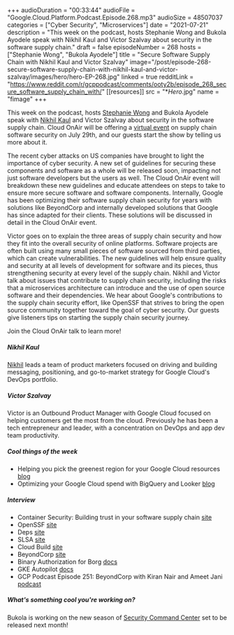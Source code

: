 +++
audioDuration = "00:33:44"
audioFile = "Google.Cloud.Platform.Podcast.Episode.268.mp3"
audioSize = 48507037
categories = ["Cyber Security", "Microservices"]
date = "2021-07-21"
description = "This week on the podcast, hosts Stephanie Wong and Bukola Ayodele speak with Nikhil Kaul and Victor Szalvay about security in the software supply chain."
draft = false
episodeNumber = 268
hosts = ["Stephanie Wong", "Bukola Ayodele"]
title = "Secure Software Supply Chain with Nikhil Kaul and Victor Szalvay"
image="/post/episode-268-secure-software-supply-chain-with-nikhil-kaul-and-victor-szalvay/images/hero/hero-EP-268.jpg"
linked = true
redditLink = "https://www.reddit.com/r/gcppodcast/comments/ooty2b/episode_268_secure_software_supply_chain_with/"
[[resources]]
  src = "**Hero*.jpg"
  name = "fimage"
+++

This week on the podcast, hosts [Stephanie Wong](https://twitter.com/stephr_wong) and Bukola Ayodele speak with [Nikhil Kaul](https://twitter.com/kaulnikhil) and Victor Szalvay about security in the software supply chain. Cloud OnAir will be offering a [virtual event](https://cloudonair.withgoogle.com/events/container-security?utm_source=google&utm_medium=blog&utm_campaign=FY21-Q3-northam-NA1102-onlineevent-er-container_security&utm_content=gc_podcast) on supply chain software security on July 29th, and our guests start the show by telling us more about it.

The recent cyber attacks on US companies have brought to light the importance of cyber security. A new set of guidelines for securing these components and software as a whole will be released soon, impacting not just software developers but the users as well. The Cloud OnAir event will breakdown these new guidelines and educate attendees on steps to take to ensure more secure software and software components. Internally, Google has been optimizing their software supply chain security for years with solutions like BeyondCorp and internally developed solutions that Google has since adapted for their clients. These solutions will be discussed in detail in the Cloud OnAir event.

Victor goes on to explain the three areas of supply chain security and how they fit into the overall security of online platforms. Software projects are often built using many small pieces of software sourced from third parties, which can create vulnerabilities. The new guidelines will help ensure quality and security at all levels of development for software and its pieces, thus strengthening security at every level of the supply chain. Nikhil and Victor talk about issues that contribute to supply chain security, including the risks that a microservices architecture can introduce and the use of open source software and their dependencies. We hear about Google's contributions to the supply chain security effort, like OpenSSF that strives to bring the open source community together toward the goal of cyber security. Our guests give listeners tips on starting the supply chain security journey.

Join the Cloud OnAir talk to learn more!

##### Nikhil Kaul

[Nikhil](https://twitter.com/kaulnikhil) leads a team of product marketers focused on driving and building messaging, positioning, and go-to-market strategy for Google Cloud's DevOps portfolio.

##### Victor Szalvay

Victor is an Outbound Product Manager with Google Cloud focused on helping customers get the most from the cloud. Previously he has been a tech entrepreneur and leader, with a concentration on DevOps and app dev team productivity.

##### Cool things of the week

* Helping you pick the greenest region for your Google Cloud resources [blog](https://cloud.google.com/blog/topics/sustainability/pick-the-google-cloud-region-with-the-lowest-co2)
* Optimizing your Google Cloud spend with BigQuery and Looker [blog](https://cloud.google.com/blog/topics/developers-practitioners/optimizing-your-google-cloud-spend-bigquery-and-looker)

##### Interview

* Container Security: Building trust in your software supply chain [site](https://cloudonair.withgoogle.com/events/container-security?utm_source=google&utm_medium=blog&utm_campaign=FY21-Q3-northam-NA1102-onlineevent-er-container_security&utm_content=gc_podcast)
* OpenSSF [site](https://openssf.org)
* Deps [site](https://deps.dev)
* SLSA [site](https://slsa.dev)
* Cloud Build [site](https://cloud.google.com/build)
* BeyondCorp [site](https://cloud.google.com/beyondcorp)
* Binary Authorization for Borg [docs](https://cloud.google.com/security/binary-authorization-for-borg)
* GKE Autopilot [docs](https://cloud.google.com/kubernetes-engine/docs/concepts/autopilot-overview)
* GCP Podcast Episode 251: BeyondCorp with Kiran Nair and Ameet Jani [podcast](https://www.gcppodcast.com/post/episode-251-beyondcorp-with-kiran-nair-and-ameet-jani/)

##### What's something cool you're working on?

Bukola is working on the new season of [Security Command Center](https://www.youtube.com/watch?v=Q-fzz2P6omQ&list=PLIivdWyY5sqKd-Cu1HZ7v5RiYE8gVsM7P) set to be released next month!


